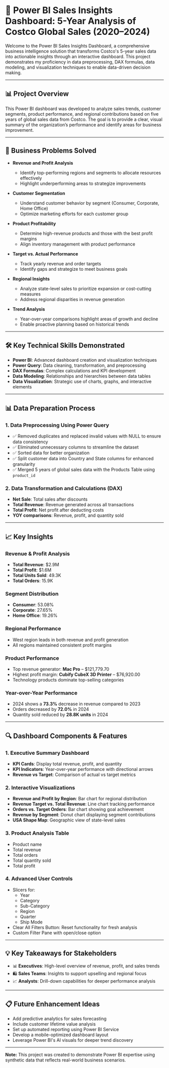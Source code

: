 # 🚀 Power BI Sales Insights Dashboard: 5-Year Analysis of Costco Global Sales (2020–2024)

Welcome to the Power BI Sales Insights Dashboard, a comprehensive business intelligence solution that transforms Costco's 5-year sales data into actionable insights through an interactive dashboard. This project demonstrates my proficiency in data preprocessing, DAX formulas, data modeling, and visualization techniques to enable data-driven decision making.

---

## 📊 Project Overview

This Power BI dashboard was developed to analyze sales trends, customer segments, product performance, and regional contributions based on five years of global sales data from Costco. The goal is to provide a clear, visual summary of the organization’s performance and identify areas for business improvement.

---

## 🎯 Business Problems Solved

- **Revenue and Profit Analysis**  
  - Identify top-performing regions and segments to allocate resources effectively  
  - Highlight underperforming areas to strategize improvements  

- **Customer Segmentation**  
  - Understand customer behavior by segment (Consumer, Corporate, Home Office)  
  - Optimize marketing efforts for each customer group  

- **Product Profitability**  
  - Determine high-revenue products and those with the best profit margins  
  - Align inventory management with product performance  

- **Target vs. Actual Performance**  
  - Track yearly revenue and order targets  
  - Identify gaps and strategize to meet business goals  

- **Regional Insights**  
  - Analyze state-level sales to prioritize expansion or cost-cutting measures  
  - Address regional disparities in revenue generation  

- **Trend Analysis**  
  - Year-over-year comparisons highlight areas of growth and decline  
  - Enable proactive planning based on historical trends  

---

## 🛠️ Key Technical Skills Demonstrated

- **Power BI**: Advanced dashboard creation and visualization techniques  
- **Power Query**: Data cleaning, transformation, and preprocessing  
- **DAX Formulas**: Complex calculations and KPI development  
- **Data Modeling**: Relationships and hierarchies between data tables  
- **Data Visualization**: Strategic use of charts, graphs, and interactive elements  

---

## 📊 Data Preparation Process

### 1. Data Preprocessing Using Power Query

- ✅ Removed duplicates and replaced invalid values with NULL to ensure data consistency  
- ✅ Eliminated unnecessary columns to streamline the dataset  
- ✅ Sorted data for better organization  
- ✅ Split customer data into Country and State columns for enhanced granularity  
- ✅ Merged 5 years of global sales data with the Products Table using `product_id`  

### 2. Data Transformation and Calculations (DAX)

- **Net Sale**: Total sales after discounts  
- **Total Revenue**: Revenue generated across all transactions  
- **Total Profit**: Net profit after deducting costs  
- **YOY comparisons**: Revenue, profit, and quantity sold  

---

## 📈 Key Insights

### Revenue & Profit Analysis

- **Total Revenue**: $2.9M  
- **Total Profit**: $1.6M  
- **Total Units Sold**: 49.3K  
- **Total Orders**: 15.9K  

### Segment Distribution

- **Consumer**: 53.08%  
- **Corporate**: 27.65%  
- **Home Office**: 19.26%  

### Regional Performance

- West region leads in both revenue and profit generation  
- All regions maintained consistent profit margins  

### Product Performance

- Top revenue generator: **Mac Pro** – $121,779.70  
- Highest profit margin: **Cubify CubeX 3D Printer** – $76,920.00  
- Technology products dominate top-selling categories  

### Year-over-Year Performance

- 2024 shows a **73.3%** decrease in revenue compared to 2023  
- Orders decreased by **72.0%** in 2024  
- Quantity sold reduced by **28.8K units** in 2024  

---

## 🔍 Dashboard Components & Features

### 1. Executive Summary Dashboard

- **KPI Cards**: Display total revenue, profit, and quantity  
- **KPI Indicators**: Year-over-year performance with directional arrows  
- **Revenue vs Target**: Comparison of actual vs target metrics  

### 2. Interactive Visualizations

- **Revenue and Profit by Region**: Bar chart for regional distribution  
- **Revenue Target vs. Total Revenue**: Line chart tracking performance  
- **Orders vs. Target Orders**: Bar chart showing goal achievement  
- **Revenue by Segment**: Donut chart displaying segment contributions  
- **USA Shape Map**: Geographic view of state-level sales  

### 3. Product Analysis Table

- Product name  
- Total revenue  
- Total orders  
- Total quantity sold  
- Total profit  

### 4. Advanced User Controls

- Slicers for:
  - Year  
  - Category  
  - Sub-Category  
  - Region  
  - Quarter  
  - Ship Mode  
- Clear All Filters Button: Reset functionality for fresh analysis  
- Custom Filter Pane with open/close option  

---

## 💡 Key Takeaways for Stakeholders

- 📊 **Executives**: High-level overview of revenue, profit, and sales trends  
- 🛍️ **Sales Teams**: Insights to support upselling and regional focus  
- 📈 **Analysts**: Drill-down capabilities for deeper performance analysis  

---

## 📋 Future Enhancement Ideas

- Add predictive analytics for sales forecasting  
- Include customer lifetime value analysis  
- Set up automated reporting using Power BI Service  
- Develop a mobile-optimized dashboard layout  
- Leverage Power BI's AI visuals for deeper trend discovery  

---

**Note:** This project was created to demonstrate Power BI expertise using synthetic data that reflects real-world business scenarios.

